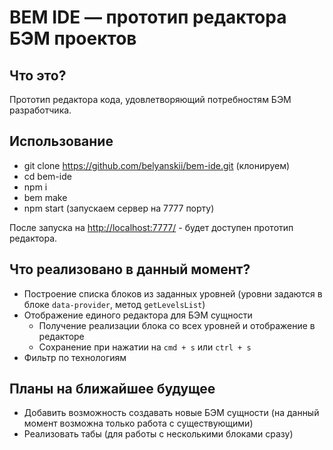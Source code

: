 # BEM IDE — прототип редактора БЭМ проектов

## Что это?

Прототип редактора кода, удовлетворяющий потребностям БЭМ разработчика.

## Использование

* git clone https://github.com/belyanskii/bem-ide.git (клонируем)
* cd bem-ide
* npm i
* bem make
* npm start (запускаем сервер на 7777 порту)

После запуска на [http://localhost:7777/](http://localhost:7777/) - будет доступен прототип редактора.

## Что реализовано в данный момент?

* Построение списка блоков из заданных уровней (уровни задаются в блоке `data-provider`, метод `getLevelsList`)
* Отображение единого редактора для БЭМ сущности
  * Получение реализации блока со всех уровней и отображение в редакторе
  * Сохранение при нажатии на `cmd + s` или `ctrl + s`
* Фильтр по технологиям

## Планы на ближайшее будущее

* Добавить возможность создавать новые БЭМ сущности (на данный момент возможна только работа с существующими)
* Реализовать табы (для работы с несколькими блоками сразу)

